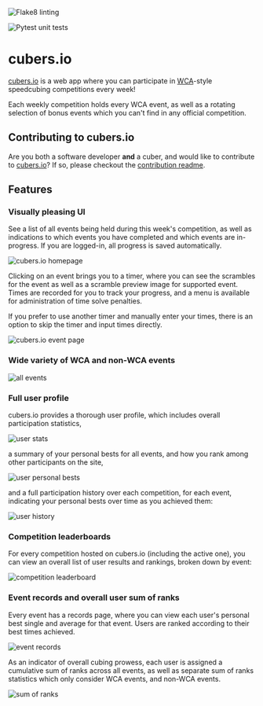 ![Flake8 linting](https://github.com/euphwes/cubers.io/workflows/flake8/badge.svg)

![Pytest unit tests](https://github.com/euphwes/cubers.io/workflows/pytest/badge.svg)

# cubers.io

[cubers.io](https//www.cubers.io) is a web app where you can participate in [WCA](https://www.worldcubeassociation.org)-style speedcubing competitions every week!

Each weekly competition holds every WCA event, as well as a rotating selection of bonus events which you can't find in any official competition.

## Contributing to cubers.io

Are you both a software developer **and** a cuber, and would like to contribute to [cubers.io](https//www.cubers.io)? If so, please checkout the [contribution readme](https://github.com/euphwes/cubers.io/blob/main/contributing.md).

## Features

### Visually pleasing UI

See a list of all events being held during this week's competition, as well as indications to which events you have completed and which events are in-progress. If you are logged-in, all progress is saved automatically.

![cubers.io homepage](https://i.imgur.com/zljxlVm.png)

Clicking on an event brings you to a timer, where you can see the scrambles for the event as well as a scramble preview image for supported event. Times are recorded for you to track your progress, and a menu is available for administration of time solve penalties.

If you prefer to use another timer and manually enter your times, there is an option to skip the timer and input times directly.

![cubers.io event page](https://i.imgur.com/mCPrWnm.png)

### Wide variety of WCA and non-WCA events

![all events](https://i.imgur.com/oaM9AHj.png)

### Full user profile

cubers.io provides a thorough user profile, which includes overall participation statistics,

![user stats](https://i.imgur.com/9k3ptw1.png)

a summary of your personal bests for all events, and how you rank among other participants on the site,

![user personal bests](https://i.imgur.com/eUIgBEb.png)

and a full participation history over each competition, for each event, indicating your personal bests over time as you achieved them:

![user history](https://i.imgur.com/K4glIoI.png)

### Competition leaderboards

For every competition hosted on cubers.io (including the active one), you can view an overall list of user results and rankings, broken down by event:

![competition leaderboard](https://i.imgur.com/7N2FCmS.png)

### Event records and overall user sum of ranks

Every event has a records page, where you can view each user's personal best single and average for that event. Users are ranked according to their best times achieved.

![event records](https://i.imgur.com/8wG8mXT.png)

As an indicator of overall cubing prowess, each user is assigned a cumulative sum of ranks across all events, as well as separate sum of ranks statistics which only consider WCA events, and non-WCA events.

![sum of ranks](https://i.imgur.com/p6a3E5G.png)